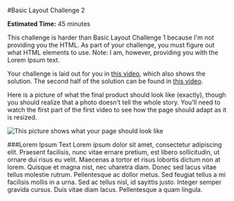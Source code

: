 #Basic Layout Challenge 2

**Estimated Time:** 45 minutes

This challenge is harder than Basic Layout Challenge 1 because I'm not providing you the HTML. As part of your challenge, you must figure out what HTML elements to use. Note: I am, however, providing you with the Lorem Ipsum text.

Your challenge is laid out for you in [this video](http://www.youtube.com/watch?v=LRwon0Jd1Hc), which also shows the solution. The second half of the solution can be found in [this video](http://www.youtube.com/watch?v=iEN4pZ2z3T4).

Here is a picture of what the final product should look like (exactly), though you should realize that a photo doesn't tell the whole story. You'll need to watch the first part of the first video to see how the page should adapt as it is resized.

![This picture shows what your page should look like](https://raw.github.com/christensenacademy/christensen-academy/master/modules/css-layouts/challenges/basic-layout-challenge-2.png)

###Lorem Ipsum Text
Lorem ipsum dolor sit amet, consectetur adipiscing elit. Praesent facilisis, nunc vitae ernare pretium, est libero sollicitudin, ut ornare dui risus eu velit. Maecenas a tortor et risus lobortis dictum non at lorem. Quisque et magna nist, nec uharetra diam. Donec sed lacus vitae tellus molestie rutrum. Pellentesque ac dollor metus. Sed feugiat tellus a mi facilisis mollis in a urna. Sed ac tellus nisl, id sayittis justo. Integer semper gravida cursus. Duis vitae diam lacus. Pellentesque a quam lingula.
